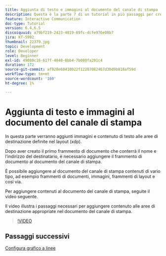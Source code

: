 ```yaml
---
title: Aggiunta di testo e immagini al documento del canale di stampa
description: Questa è la parte 7 di un tutorial in più passaggi per creare il tuo primo documento di comunicazione interattiva. In questa parte verranno aggiunti immagini e contenuto di testo alle aree di destinazione definite nel layout (xdp).
feature: Interactive Communication
doc-type: Tutorial
version: 6.4,6.5
discoiquuid: a79bf219-2423-4819-89fc-dcfe976e08b7
jira: KT-5992
thumbnail: 22379.jpg
topic: Development
role: Developer
level: Beginner
exl-id: 49080c16-617f-4840-8bb4-7b080fa291c4
duration: 172
source-git-commit: af928e60410022f12207082467d3bd9b818af59d
workflow-type: tm+mt
source-wordcount: '160'
ht-degree: 1%

---
```


# Aggiunta di testo e immagini al documento del canale di stampa

In questa parte verranno aggiunti immagini e contenuto di testo alle aree di destinazione definite nel layout (xdp).

Dopo aver creato il primo frammento di documento che conterrà il nome e l’indirizzo del destinatario, è necessario aggiungere il frammento di documento al documento del canale di stampa.

È possibile aggiungere al documento del canale di stampa contenuti di vario tipo, ad esempio frammenti di documenti, immagini, frammenti di layout e così via.

Per aggiungere contenuti al documento del canale di stampa, seguite il video seguente.

Il video illustra i passaggi necessari per aggiungere contenuto alle aree di destinazione appropriate nel documento del canale di stampa.

>[!VIDEO](https://video.tv.adobe.com/v/22379?quality=12&learn=on)

## Passaggi successivi

[Configura grafico a linee](./configuring-line-chart.md)
